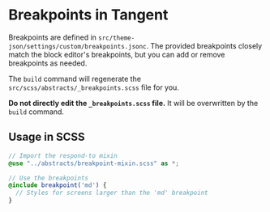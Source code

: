 # Breakpoints in Tangent

Breakpoints are defined in `src/theme-json/settings/custom/breakpoints.jsonc`. The provided breakpoints closely match the block editor's breakpoints, but you can add or remove breakpoints as needed.

The `build` command will regenerate the `src/scss/abstracts/_breakpoints.scss` file for you.

**Do not directly edit the `_breakpoints.scss` file.** It will be overwritten by the `build` command.

## Usage in SCSS

```scss
// Import the respond-to mixin
@use "../abstracts/breakpoint-mixin.scss" as *;

// Use the breakpoints
@include breakpoint('md') {
  // Styles for screens larger than the 'md' breakpoint
}
```